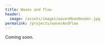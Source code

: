 ```yaml
---
title: Waves and flow
header:
  image: /assets/images/wavesMeanHeader.jpg
permalink: /projects/wavesAndFlow
---
```


Coming soon.

